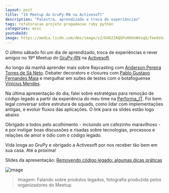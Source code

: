 ```yaml
---
layout: post
title: "19 Meetup do GruPy-RN na Activesoft"
description: "Palestra, aprendizado e troca de experiências"
tags: refatoracao projeto progamacao ruby python
categories: misc
youtubeId:
image: https://media.licdn.com/dms/image/v2/D4D22AQGPvHOXoWVsqQ/feedshare-shrink_800/B4DZPM1aIyG0Ag-/0/1734308375984?e=1737590400&v=beta&t=X7LaJCgSNojYV2LvOosPqBlIhEs054VpIFP21QuWeA8
---
```


O último sábado foi um dia de aprendizado, troca de experiências e rever amigos no 19º Meetup do [GruPy-RN](https://blog.grupyrn.org/) na [Activesoft](https://www.linkedin.com/company/activesoft-br/).

Ao longo da manhã aprender mais sobre Raycasting com [Anderson Pereira Torres de Sá Neto](https://www.linkedin.com/in/andersonptsn/). Debater decorators e closures com [Pablo Gustavo Fernandes Maia](https://www.linkedin.com/in/pablo-gustavo/) e mergulhar em suítes de testes com o botafoguense [Vinicius Mendes](https://www.linkedin.com/in/viniciusmendes/).

Na última apresentação do dia, falei sobre estratégias para remoção de código legado a partir da experiência do meu time na [Performa_IT](https://www.linkedin.com/company/performait/). Foi bem legal conversar sobre estrutura de squads, como lidar com implementações antigas, e evoluir fluxos das aplicações. O link para os slides estão logo abaixo

Obrigado a todos pelo acolhimento - incluindo um cafezinho maravilhoso - e por instigar boas discussões e risadas sobre tecnologias, processos e relações de amor e ódio com o código legado.

Vida longa ao GruPy e obrigado a Activesoft por nos receber tão bem em sua casa. Até a próxima!

Slides da apresentação: [Removendo código legado: algumas dicas práticas](https://docs.google.com/presentation/d/13OqTz1hSSxCMlK4N3GdNAX42PmWJHRCkVyDcsLblhWo/edit?usp=drive_link)

![image](https://media.licdn.com/dms/image/v2/D4D22AQGPvHOXoWVsqQ/feedshare-shrink_800/B4DZPM1aIyG0Ag-/0/1734308375984?e=1737590400&v=beta&t=X7LaJCgSNojYV2LvOosPqBlIhEs054VpIFP21QuWeA8)

> Imagem: Falando sobre produtos legados, fotografia produzida pelos organizadores do Meetup.
